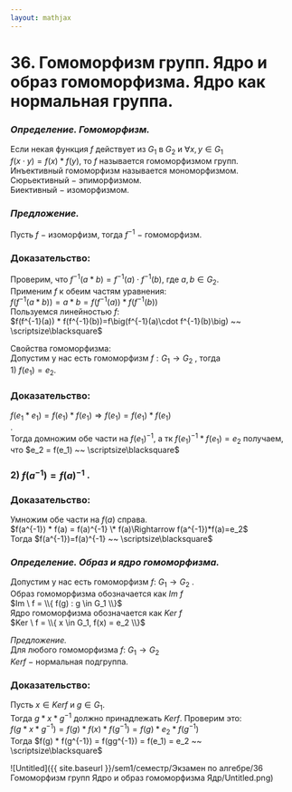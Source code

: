 ```yaml
---  
layout: mathjax  
---  
```

  
# 36. Гомоморфизм групп. Ядро и образ гомоморфизма. Ядро как нормальная группа.  
  
### *Определение. Гомоморфизм.*  
Если некая функция $f$ действует из $G_1$ в $G_2$ и $\forall x, y \in G_1$  
$f(x\cdot y) = f(x) * f(y)$, то $f$ называется гомоморфизмом групп.  
Инъективный гомоморфизм называется мономорфизмом.  
Сюрьективный $-$ эпиморфизмом.  
Биективный $-$ изоморфизмом.  
  
### *Предложение.*  
Пусть $f$  $-$ изоморфизм, тогда $f^{-1}$ $-$ гомоморфизм.  
  
### Доказательство:  
Проверим, что $f^{-1} (a * b) = f^{-1}(a) \cdot f^{-1}(b),$ где $a,b \in G_2$.  
Применим $f$ к обеим частям уравнения:  
$f(f^{-1}(a * b))=a * b=f(f^{-1}(a)) * f(f^{-1}(b))$  
Пользуемся линейностью $f$:  
$f(f^{-1}(a)) * f(f^{-1}(b))=f\big(f^{-1}(a)\cdot f^{-1}(b)\big) ~~ \scriptsize\blacksquare$  
  
Свойства гомоморфизма:  
Допустим у нас есть гомоморфизм $f:G_1 \rightarrow G_2$ , тогда  
$1)$ $f(e_1) = e_2$.  
  
### Доказательство:  
$f(e_1 * e_1) = f(e_1) * f(e_1)\Rightarrow f(e_1) = f(e_1) * f(e_1)$  
.  
Тогда домножим обе части на $f(e_1)^{-1}$, а тк $f(e_1)^{-1} * f(e_1) = e_2$ получаем, что $e_2 = f(e_1) ~~ \scriptsize\blacksquare$  
  
### $2)$ $f(a^{-1}) = f(a)^{-1}$ .  
  
### Доказательство:  
Умножим обе части на $f(a)$ справа.  
$f(a^{-1}) * f(a) = f(a)^{-1} \* f(a)\Rightarrow f(a^{-1})*f(a)=e_2$  
Тогда $f(a^{-1})=f(a)^{-1} ~~ \scriptsize\blacksquare$  
  
### *Определение. Образ и ядро гомоморфизма.*  
Допустим у нас есть гомоморфизм $f$: $G_1 \rightarrow G_2$ .  
Образ гомоморфизма обозначается как $Im \ f$  
$Im \ f = \\{ f(g) : g \in G_1 \\}$  
Ядро гомоморфизма обозначается как $Ker \ f$  
$Ker \ f = \\{ x \in G_1, f(x) = e_2 \\}$  
  
*Предложение.*  
Для любого гомоморфизма $f$: $G_1 \rightarrow G_2$  
$Ker  f$  $-$ нормальная подгруппа.  
  
### Доказательство:  
Пусть $x \in Ker f$ и $g \in G_1$.  
Тогда $g * x * g^{-1}$ должно принадлежать $Kerf$. Проверим это:  
$f(g * x * g^{-1}) = f(g) * f(x) * f(g^{-1}) = f(g) * e_2 * f(g^{-1})$  
Тогда $f(g) * f(g^{-1}) = f(gg^{-1}) = f(e_1) = e_2 ~~ \scriptsize\blacksquare$  
  
![Untitled]({{ site.baseurl }}/sem1/семестр/Экзамен по алгебре/36 Гомоморфизм групп Ядро и образ гомоморфизма Ядр/Untitled.png)  
